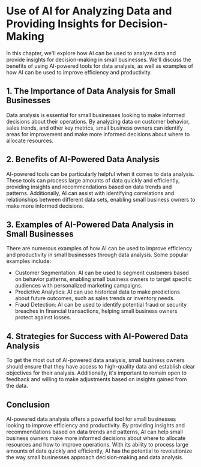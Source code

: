 # Use of AI for Analyzing Data and Providing Insights for Decision-Making

In this chapter, we'll explore how AI can be used to analyze data and provide insights for decision-making in small businesses. We'll discuss the benefits of using AI-powered tools for data analysis, as well as examples of how AI can be used to improve efficiency and productivity.

## 1. The Importance of Data Analysis for Small Businesses

Data analysis is essential for small businesses looking to make informed decisions about their operations. By analyzing data on customer behavior, sales trends, and other key metrics, small business owners can identify areas for improvement and make more informed decisions about where to allocate resources.

## 2. Benefits of AI-Powered Data Analysis

AI-powered tools can be particularly helpful when it comes to data analysis. These tools can process large amounts of data quickly and efficiently, providing insights and recommendations based on data trends and patterns. Additionally, AI can assist with identifying correlations and relationships between different data sets, enabling small business owners to make more informed decisions.

## 3. Examples of AI-Powered Data Analysis in Small Businesses

There are numerous examples of how AI can be used to improve efficiency and productivity in small businesses through data analysis. Some popular examples include:

* Customer Segmentation: AI can be used to segment customers based on behavior patterns, enabling small business owners to target specific audiences with personalized marketing campaigns.
* Predictive Analytics: AI can use historical data to make predictions about future outcomes, such as sales trends or inventory needs.
* Fraud Detection: AI can be used to identify potential fraud or security breaches in financial transactions, helping small business owners protect against losses.

## 4. Strategies for Success with AI-Powered Data Analysis

To get the most out of AI-powered data analysis, small business owners should ensure that they have access to high-quality data and establish clear objectives for their analysis. Additionally, it's important to remain open to feedback and willing to make adjustments based on insights gained from the data.

Conclusion
----------

AI-powered data analysis offers a powerful tool for small businesses looking to improve efficiency and productivity. By providing insights and recommendations based on data trends and patterns, AI can help small business owners make more informed decisions about where to allocate resources and how to improve operations. With its ability to process large amounts of data quickly and efficiently, AI has the potential to revolutionize the way small businesses approach decision-making and data analysis.
